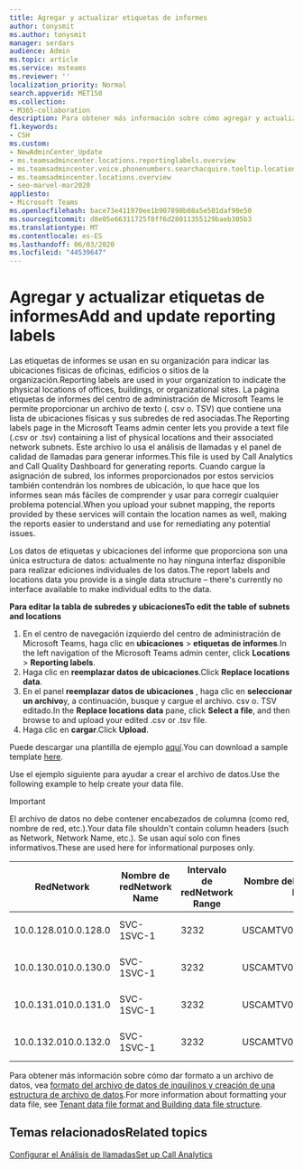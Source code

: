 ```yaml
---
title: Agregar y actualizar etiquetas de informes
author: tonysmit
ms.author: tonysmit
manager: serdars
audience: Admin
ms.topic: article
ms.service: msteams
ms.reviewer: ''
localization_priority: Normal
search.appverid: MET150
ms.collection:
- M365-collaboration
description: Para obtener más información sobre cómo agregar y actualizar etiquetas de informes, cargue un archivo de texto que contenga una lista de ubicaciones físicas y subredes asociadas.
f1.keywords:
- CSH
ms.custom:
- NewAdminCenter_Update
- ms.teamsadmincenter.locations.reportinglabels.overview
- ms.teamsadmincenter.voice.phonenumbers.searchacquire.tooltip.location
- ms.teamsadmincenter.locations.overview
- seo-marvel-mar2020
appliesto:
- Microsoft Teams
ms.openlocfilehash: bace73e411970ee1b907890b08a5e501daf90e50
ms.sourcegitcommit: d8e05e66311725f8ff6d28011355129baeb305b3
ms.translationtype: MT
ms.contentlocale: es-ES
ms.lasthandoff: 06/03/2020
ms.locfileid: "44539647"
---
```

<a name="add-and-update-reporting-labels"></a><span data-ttu-id="966f0-103">Agregar y actualizar etiquetas de informes</span><span class="sxs-lookup"><span data-stu-id="966f0-103">Add and update reporting labels</span></span>
============================

<span data-ttu-id="966f0-104">Las etiquetas de informes se usan en su organización para indicar las ubicaciones físicas de oficinas, edificios o sitios de la organización.</span><span class="sxs-lookup"><span data-stu-id="966f0-104">Reporting labels are used in your organization to indicate the physical locations of offices, buildings, or organizational sites.</span></span> <span data-ttu-id="966f0-105">La página etiquetas de informes del centro de administración de Microsoft Teams le permite proporcionar un archivo de texto (. csv o. TSV) que contiene una lista de ubicaciones físicas y sus subredes de red asociadas.</span><span class="sxs-lookup"><span data-stu-id="966f0-105">The Reporting labels page in the Microsoft Teams admin center lets you provide a text file (.csv or .tsv) containing a list of physical locations and their associated network subnets.</span></span> <span data-ttu-id="966f0-106">Este archivo lo usa el análisis de llamadas y el panel de calidad de llamadas para generar informes.</span><span class="sxs-lookup"><span data-stu-id="966f0-106">This file is used by Call Analytics and Call Quality Dashboard for generating reports.</span></span> <span data-ttu-id="966f0-107">Cuando cargue la asignación de subred, los informes proporcionados por estos servicios también contendrán los nombres de ubicación, lo que hace que los informes sean más fáciles de comprender y usar para corregir cualquier problema potencial.</span><span class="sxs-lookup"><span data-stu-id="966f0-107">When you upload your subnet mapping, the reports provided by these services will contain the location names as well, making the reports easier to understand and use for remediating any potential issues.</span></span>

<span data-ttu-id="966f0-108">Los datos de etiquetas y ubicaciones del informe que proporciona son una única estructura de datos: actualmente no hay ninguna interfaz disponible para realizar ediciones individuales de los datos.</span><span class="sxs-lookup"><span data-stu-id="966f0-108">The report labels and locations data you provide is a single data structure – there's currently no interface available to make individual edits to the data.</span></span>

<span data-ttu-id="966f0-109">**Para editar la tabla de subredes y ubicaciones**</span><span class="sxs-lookup"><span data-stu-id="966f0-109">**To edit the table of subnets and locations**</span></span>

1. <span data-ttu-id="966f0-110">En el centro de navegación izquierdo del centro de administración de Microsoft Teams, haga clic en **ubicaciones**  >  **etiquetas de informes**.</span><span class="sxs-lookup"><span data-stu-id="966f0-110">In the left navigation of the Microsoft Teams admin center, click **Locations** > **Reporting labels**.</span></span>
2. <span data-ttu-id="966f0-111">Haga clic en **reemplazar datos de ubicaciones**.</span><span class="sxs-lookup"><span data-stu-id="966f0-111">Click **Replace locations data**.</span></span>
3. <span data-ttu-id="966f0-112">En el panel **reemplazar datos de ubicaciones** , haga clic en **seleccionar un archivo**y, a continuación, busque y cargue el archivo. csv o. TSV editado.</span><span class="sxs-lookup"><span data-stu-id="966f0-112">In the **Replace locations data** pane, click **Select a file**, and then browse to and upload your edited .csv or .tsv file.</span></span>
4. <span data-ttu-id="966f0-113">Haga clic en **cargar**.</span><span class="sxs-lookup"><span data-stu-id="966f0-113">Click **Upload**.</span></span>

<span data-ttu-id="966f0-114">Puede descargar una plantilla de ejemplo [aquí](https://github.com/MicrosoftDocs/OfficeDocs-SkypeForBusiness/blob/live/Teams/downloads/locations-template.zip?raw=true).</span><span class="sxs-lookup"><span data-stu-id="966f0-114">You can download a sample template [here](https://github.com/MicrosoftDocs/OfficeDocs-SkypeForBusiness/blob/live/Teams/downloads/locations-template.zip?raw=true).</span></span>

<span data-ttu-id="966f0-115">Use el ejemplo siguiente para ayudar a crear el archivo de datos.</span><span class="sxs-lookup"><span data-stu-id="966f0-115">Use the following example to help create your data file.</span></span>

> [!IMPORTANT]
> <span data-ttu-id="966f0-116">El archivo de datos no debe contener encabezados de columna (como red, nombre de red, etc.).</span><span class="sxs-lookup"><span data-stu-id="966f0-116">Your data file shouldn't contain column headers (such as Network, Network Name, etc.).</span></span> <span data-ttu-id="966f0-117">Se usan aquí solo con fines informativos.</span><span class="sxs-lookup"><span data-stu-id="966f0-117">These are used here for informational purposes only.</span></span> <br>

|<span data-ttu-id="966f0-118">Red</span><span class="sxs-lookup"><span data-stu-id="966f0-118">Network</span></span>|<span data-ttu-id="966f0-119">Nombre de red</span><span class="sxs-lookup"><span data-stu-id="966f0-119">Network Name</span></span>|<span data-ttu-id="966f0-120">Intervalo de red</span><span class="sxs-lookup"><span data-stu-id="966f0-120">Network Range</span></span>|<span data-ttu-id="966f0-121">Nombre del edificio</span><span class="sxs-lookup"><span data-stu-id="966f0-121">Building Name</span></span>|<span data-ttu-id="966f0-122">Tipo de propiedad</span><span class="sxs-lookup"><span data-stu-id="966f0-122">Ownership Type</span></span>|<span data-ttu-id="966f0-123">Tipo de edificio</span><span class="sxs-lookup"><span data-stu-id="966f0-123">Building Type</span></span>|<span data-ttu-id="966f0-124">Tipo de edificio de Office</span><span class="sxs-lookup"><span data-stu-id="966f0-124">Building Office Type</span></span>|<span data-ttu-id="966f0-125">Ciudad</span><span class="sxs-lookup"><span data-stu-id="966f0-125">City</span></span>|<span data-ttu-id="966f0-126">Código postal</span><span class="sxs-lookup"><span data-stu-id="966f0-126">Zip Code</span></span>|<span data-ttu-id="966f0-127">Tercer</span><span class="sxs-lookup"><span data-stu-id="966f0-127">Country</span></span>|<span data-ttu-id="966f0-128">Estado</span><span class="sxs-lookup"><span data-stu-id="966f0-128">State</span></span>|<span data-ttu-id="966f0-129">Region</span><span class="sxs-lookup"><span data-stu-id="966f0-129">Region</span></span>|<span data-ttu-id="966f0-130">Inside Corp</span><span class="sxs-lookup"><span data-stu-id="966f0-130">Inside Corp</span></span>|<span data-ttu-id="966f0-131">Expressroute</span><span class="sxs-lookup"><span data-stu-id="966f0-131">Express Route</span></span>|
|-|-|-|-|-|-|-|-|-|-|-|-|-|-|
|<span data-ttu-id="966f0-132">10.0.128.0</span><span class="sxs-lookup"><span data-stu-id="966f0-132">10.0.128.0</span></span>    |<span data-ttu-id="966f0-133">SVC-1</span><span class="sxs-lookup"><span data-stu-id="966f0-133">SVC-1</span></span>|<span data-ttu-id="966f0-134">32</span><span class="sxs-lookup"><span data-stu-id="966f0-134">32</span></span>|<span data-ttu-id="966f0-135">USCAMTV001</span><span class="sxs-lookup"><span data-stu-id="966f0-135">USCAMTV001</span></span>|<span data-ttu-id="966f0-136">Contoso alquilado RE&F</span><span class="sxs-lookup"><span data-stu-id="966f0-136">Contoso Leased RE&F</span></span>|<span data-ttu-id="966f0-137">Office</span><span class="sxs-lookup"><span data-stu-id="966f0-137">Office</span></span>|<span data-ttu-id="966f0-138">RE&F</span><span class="sxs-lookup"><span data-stu-id="966f0-138">RE&F</span></span>|<span data-ttu-id="966f0-139">Vista de montaña</span><span class="sxs-lookup"><span data-stu-id="966f0-139">Mountain View</span></span>|<span data-ttu-id="966f0-140">94043</span><span class="sxs-lookup"><span data-stu-id="966f0-140">94043</span></span>|<span data-ttu-id="966f0-141">DÉJEN</span><span class="sxs-lookup"><span data-stu-id="966f0-141">US</span></span>|<span data-ttu-id="966f0-142">CA</span><span class="sxs-lookup"><span data-stu-id="966f0-142">CA</span></span>|<span data-ttu-id="966f0-143">DÉJEN</span><span class="sxs-lookup"><span data-stu-id="966f0-143">US</span></span>|<span data-ttu-id="966f0-144">1</span><span class="sxs-lookup"><span data-stu-id="966f0-144">1</span></span>|<span data-ttu-id="966f0-145">1</span><span class="sxs-lookup"><span data-stu-id="966f0-145">1</span></span>|
|<span data-ttu-id="966f0-146">10.0.130.0</span><span class="sxs-lookup"><span data-stu-id="966f0-146">10.0.130.0</span></span>    |<span data-ttu-id="966f0-147">SVC-1</span><span class="sxs-lookup"><span data-stu-id="966f0-147">SVC-1</span></span>|<span data-ttu-id="966f0-148">32</span><span class="sxs-lookup"><span data-stu-id="966f0-148">32</span></span>|<span data-ttu-id="966f0-149">USCAMTV001</span><span class="sxs-lookup"><span data-stu-id="966f0-149">USCAMTV001</span></span>|<span data-ttu-id="966f0-150">Contoso alquilado RE&F</span><span class="sxs-lookup"><span data-stu-id="966f0-150">Contoso Leased RE&F</span></span>|<span data-ttu-id="966f0-151">Office</span><span class="sxs-lookup"><span data-stu-id="966f0-151">Office</span></span>|<span data-ttu-id="966f0-152">RE&F</span><span class="sxs-lookup"><span data-stu-id="966f0-152">RE&F</span></span>|<span data-ttu-id="966f0-153">Vista de montaña</span><span class="sxs-lookup"><span data-stu-id="966f0-153">Mountain View</span></span>|<span data-ttu-id="966f0-154">94043</span><span class="sxs-lookup"><span data-stu-id="966f0-154">94043</span></span>|<span data-ttu-id="966f0-155">DÉJEN</span><span class="sxs-lookup"><span data-stu-id="966f0-155">US</span></span>|<span data-ttu-id="966f0-156">CA</span><span class="sxs-lookup"><span data-stu-id="966f0-156">CA</span></span>|<span data-ttu-id="966f0-157">DÉJEN</span><span class="sxs-lookup"><span data-stu-id="966f0-157">US</span></span>|<span data-ttu-id="966f0-158">1</span><span class="sxs-lookup"><span data-stu-id="966f0-158">1</span></span>|<span data-ttu-id="966f0-159">1</span><span class="sxs-lookup"><span data-stu-id="966f0-159">1</span></span>|
|<span data-ttu-id="966f0-160">10.0.131.0</span><span class="sxs-lookup"><span data-stu-id="966f0-160">10.0.131.0</span></span>    |<span data-ttu-id="966f0-161">SVC-1</span><span class="sxs-lookup"><span data-stu-id="966f0-161">SVC-1</span></span>|<span data-ttu-id="966f0-162">32</span><span class="sxs-lookup"><span data-stu-id="966f0-162">32</span></span>|<span data-ttu-id="966f0-163">USCAMTV001</span><span class="sxs-lookup"><span data-stu-id="966f0-163">USCAMTV001</span></span>|<span data-ttu-id="966f0-164">Contoso alquilado RE&F</span><span class="sxs-lookup"><span data-stu-id="966f0-164">Contoso Leased RE&F</span></span>|<span data-ttu-id="966f0-165">Office</span><span class="sxs-lookup"><span data-stu-id="966f0-165">Office</span></span>|<span data-ttu-id="966f0-166">RE&F</span><span class="sxs-lookup"><span data-stu-id="966f0-166">RE&F</span></span>|<span data-ttu-id="966f0-167">Vista de montaña</span><span class="sxs-lookup"><span data-stu-id="966f0-167">Mountain View</span></span>|<span data-ttu-id="966f0-168">94043</span><span class="sxs-lookup"><span data-stu-id="966f0-168">94043</span></span>|<span data-ttu-id="966f0-169">DÉJEN</span><span class="sxs-lookup"><span data-stu-id="966f0-169">US</span></span>|<span data-ttu-id="966f0-170">CA</span><span class="sxs-lookup"><span data-stu-id="966f0-170">CA</span></span>|<span data-ttu-id="966f0-171">DÉJEN</span><span class="sxs-lookup"><span data-stu-id="966f0-171">US</span></span>|<span data-ttu-id="966f0-172">1</span><span class="sxs-lookup"><span data-stu-id="966f0-172">1</span></span>|<span data-ttu-id="966f0-173">1</span><span class="sxs-lookup"><span data-stu-id="966f0-173">1</span></span>|
|<span data-ttu-id="966f0-174">10.0.132.0</span><span class="sxs-lookup"><span data-stu-id="966f0-174">10.0.132.0</span></span>    |<span data-ttu-id="966f0-175">SVC-1</span><span class="sxs-lookup"><span data-stu-id="966f0-175">SVC-1</span></span>|<span data-ttu-id="966f0-176">32</span><span class="sxs-lookup"><span data-stu-id="966f0-176">32</span></span>|<span data-ttu-id="966f0-177">USCAMTV001</span><span class="sxs-lookup"><span data-stu-id="966f0-177">USCAMTV001</span></span>|<span data-ttu-id="966f0-178">Contoso alquilado RE&F</span><span class="sxs-lookup"><span data-stu-id="966f0-178">Contoso Leased RE&F</span></span>|<span data-ttu-id="966f0-179">Office</span><span class="sxs-lookup"><span data-stu-id="966f0-179">Office</span></span>|<span data-ttu-id="966f0-180">RE&F</span><span class="sxs-lookup"><span data-stu-id="966f0-180">RE&F</span></span>|<span data-ttu-id="966f0-181">Vista de montaña</span><span class="sxs-lookup"><span data-stu-id="966f0-181">Mountain View</span></span>|<span data-ttu-id="966f0-182">94043</span><span class="sxs-lookup"><span data-stu-id="966f0-182">94043</span></span>|<span data-ttu-id="966f0-183">DÉJEN</span><span class="sxs-lookup"><span data-stu-id="966f0-183">US</span></span>|<span data-ttu-id="966f0-184">CA</span><span class="sxs-lookup"><span data-stu-id="966f0-184">CA</span></span>|<span data-ttu-id="966f0-185">DÉJEN</span><span class="sxs-lookup"><span data-stu-id="966f0-185">US</span></span>|<span data-ttu-id="966f0-186">1</span><span class="sxs-lookup"><span data-stu-id="966f0-186">1</span></span>|<span data-ttu-id="966f0-187">1</span><span class="sxs-lookup"><span data-stu-id="966f0-187">1</span></span>|

<span data-ttu-id="966f0-188">Para obtener más información sobre cómo dar formato a un archivo de datos, vea [formato del archivo de datos de inquilinos y creación de una estructura de archivo de datos](turning-on-and-using-call-quality-dashboard.md#tenant-data-file-format-and-structure).</span><span class="sxs-lookup"><span data-stu-id="966f0-188">For more information about formatting your data file, see [Tenant data file format and Building data file structure](turning-on-and-using-call-quality-dashboard.md#tenant-data-file-format-and-structure).</span></span>

## <a name="related-topics"></a><span data-ttu-id="966f0-189">Temas relacionados</span><span class="sxs-lookup"><span data-stu-id="966f0-189">Related topics</span></span>

[<span data-ttu-id="966f0-190">Configurar el Análisis de llamadas</span><span class="sxs-lookup"><span data-stu-id="966f0-190">Set up Call Analytics</span></span>](set-up-call-analytics.md)

